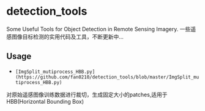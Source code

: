 # detection_tools
Some Useful Tools for Object Detection in Remote Sensing Imagery. 一些遥感图像目标检测的实用代码及工具，不断更新中...

## Usage 

* `[ImgSplit_mutiprocess_HBB.py](https://github.com/fan0210/detection_tools/blob/master/ImgSplit_mutiprocess_HBB.py)`

对原始遥感图像训练数据进行裁切，生成固定大小的patches,适用于HBB(Horizontal Bounding Box)
